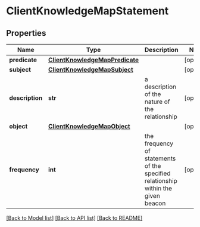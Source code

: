# ClientKnowledgeMapStatement

## Properties
Name | Type | Description | Notes
------------ | ------------- | ------------- | -------------
**predicate** | [**ClientKnowledgeMapPredicate**](ClientKnowledgeMapPredicate.md) |  | [optional] 
**subject** | [**ClientKnowledgeMapSubject**](ClientKnowledgeMapSubject.md) |  | [optional] 
**description** | **str** | a description of the nature of the relationship  | [optional] 
**object** | [**ClientKnowledgeMapObject**](ClientKnowledgeMapObject.md) |  | [optional] 
**frequency** | **int** | the frequency of statements of the specified relationship within the given beacon  | [optional] 

[[Back to Model list]](../README.md#documentation-for-models) [[Back to API list]](../README.md#documentation-for-api-endpoints) [[Back to README]](../README.md)


